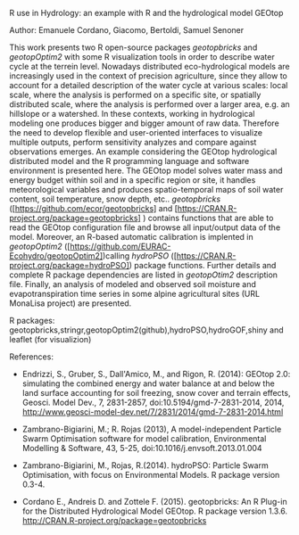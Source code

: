 R use in Hydrology: an example with R and the hydrological model GEOtop

Author: Emanuele Cordano, Giacomo, Bertoldi, Samuel Senoner

This work presents two R open-source packages *geotopbricks* and *geotopOptim2* with some R visualization tools in order to describe water cycle at the terrein level. Nowadays distributed eco-hydrological models are increasingly used in the context of precision agriculture, since they allow to account for a detailed description of the water cycle at various scales: local scale, where the analysis is performed on a specific site, or spatially distributed scale, where the analysis is performed over a larger area, e.g. an
hillslope or a watershed. In these contexts, working in hydrological modeling one produces bigger and bigger amount of raw data. Therefore the need to develop flexible and user-oriented interfaces to visualize multiple outputs, perform sensitivity analyzes and compare
against observations emerges. An example
considering the GEOtop hydrological distributed model and the R programming language
and software environment is presented here. The GEOtop model solves water mass and
energy budget within soil and in a specific region or site, it handles meteorological
variables and produces spatio-temporal maps of soil water content, soil temperature, snow
depth, etc..  *geotopbricks* ([https://github.com/ecor/geotopbricks] and [https://CRAN.R-project.org/package=geotopbricks] ) contains functions that are able to read the GEOtop configuration file and browse all input/output data of the model. Moreover, an R-based automatic calibration is implented in  *geotopOptim2* ([https://github.com/EURAC-Ecohydro/geotopOptim2])calling *hydroPSO* ([https://CRAN.R-project.org/package=hydroPSO]) package functions.  Further details and complete R package dependencies are listed in *geotopOtim2* description file.  Finally, an analysis of modeled  and observed soil moisture and
evapotranspiration time series in some alpine agricultural sites (URL MonaLisa project) are 
presented.

R packages: geotopbricks,stringr,geotopOptim2(github),hydroPSO,hydroGOF,shiny and leaflet (for visualizion)

References:

- Endrizzi, S., Gruber, S., Dall'Amico, M., and Rigon, R. (2014): GEOtop 2.0: simulating the combined energy and water balance at and below the land surface accounting for soil freezing, snow cover and terrain effects, Geosci. Model Dev., 7, 2831-2857, doi:10.5194/gmd-7-2831-2014, 2014, http://www.geosci-model-dev.net/7/2831/2014/gmd-7-2831-2014.html

- Zambrano-Bigiarini, M.; R. Rojas (2013), A model-independent Particle Swarm Optimisation software for model
 calibration, Environmental Modelling & Software, 43, 5-25, doi:10.1016/j.envsoft.2013.01.004

-  Zambrano-Bigiarini, M., Rojas, R.(2014). hydroPSO: Particle Swarm Optimisation, with focus on Environmental Models. R
  package version 0.3-4.

- Cordano E.,  Andreis D. and Zottele F. (2015). geotopbricks: An R Plug-in for the Distributed
  Hydrological Model GEOtop. R package version 1.3.6. http://CRAN.R-project.org/package=geotopbricks




